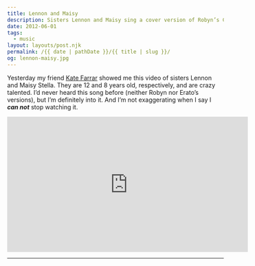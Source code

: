 ```yaml
---
title: Lennon and Maisy
description: Sisters Lennon and Maisy sing a cover version of Robyn’s Call Your Girlfriend.
date: 2012-06-01
tags: 
  - music
layout: layouts/post.njk
permalink: /{{ date | pathDate }}/{{ title | slug }}/
og: lennon-maisy.jpg
---
```


Yesterday my friend [Kate Farrar](http://blog.katefarrar.com/) showed me this video of sisters Lennon and Maisy Stella. They are 12 and 8 years old, respectively, and are crazy talented. I’d never heard this song before (neither Robyn nor Erato’s versions), but I’m definitely into it. And I’m not exaggerating when I say I **_can not_** stop watching it.

<iframe class="youtube-video" width="560" height="315" src="https://www.youtube.com/embed/7_aJHJdCHAo" title="YouTube video player" frameborder="0" allow="accelerometer; autoplay; clipboard-write; encrypted-media; gyroscope; picture-in-picture; web-share" allowfullscreen></iframe>

---

